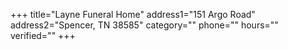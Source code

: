 +++
title="Layne Funeral Home"
address1="151 Argo Road"
address2="Spencer, TN  38585"
category=""
phone=""
hours=""
verified=""
+++
